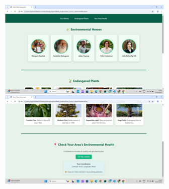 ![image alt](https://github.com/NARASAPURAPUTEJASRI/Nature-s-Voice/blob/82e862a74e45cd0612bedda6846a1bfe953ff01d/green1.png)
![image alt](https://github.com/NARASAPURAPUTEJASRI/Nature-s-Voice/blob/7c2038eae6b0acc8d82228edc14a46a5c56670af/green2.png)

